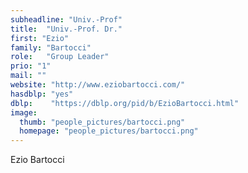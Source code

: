 ```yaml
---
subheadline: "Univ.-Prof"
title:  "Univ.-Prof. Dr."
first: "Ezio"
family: "Bartocci"
role:   "Group Leader"
prio: "1"
mail: ""
website: "http://www.eziobartocci.com/"
hasdblp: "yes"
dblp:    "https://dblp.org/pid/b/EzioBartocci.html"
image:
  thumb: "people_pictures/bartocci.png"
  homepage: "people_pictures/bartocci.png"
---
```


<!--more-->

Ezio Bartocci
